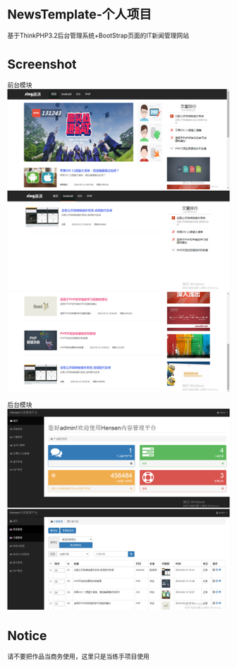 # NewsTemplate-个人项目
基于ThinkPHP3.2后台管理系统+BootStrap页面的IT新闻管理网站

# Screenshot

前台模块
![](https://github.com/AndroidHensen/NewsTemplate/blob/master/preview/perview-home.png)
![](https://github.com/AndroidHensen/NewsTemplate/blob/master/preview/perview-home2.png)
![](https://github.com/AndroidHensen/NewsTemplate/blob/master/preview/perview-home3.png)

后台模块
![](https://github.com/AndroidHensen/NewsTemplate/blob/master/preview/perview-home4.png)
![](https://github.com/AndroidHensen/NewsTemplate/blob/master/preview/perview-home5.png)

# Notice
请不要把作品当商务使用，这里只是当练手项目使用
